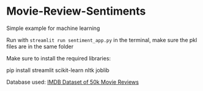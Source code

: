 # Movie-Review-Sentiments

Simple example for machine learning


Run with `streamlit run sentiment_app.py` in the terminal, make sure the pkl files are in the same folder

Make sure to install the required libraries:  

pip install streamlit scikit-learn nltk joblib

Database used: [IMDB Dataset of 50k Movie Reviews](https://www.kaggle.com/datasets/lakshmi25npathi/imdb-dataset-of-50k-movie-reviews)
